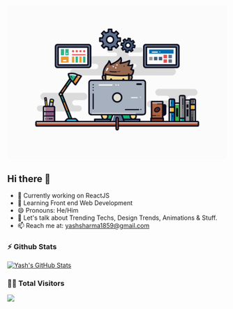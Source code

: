 <p align="center">
  <img src="Software Engineer-white.gif" width="600px" />
</p>

## Hi there 👋

- 🔭 Currently working on ReactJS
- 🌱 Learning Front end Web Development
- 😄 Pronouns: He/Him
- 💬 Let's talk about Trending Techs, Design Trends, Animations & Stuff.
- 📫 Reach me at: <a href="mailto:yashsharma1859@gmail.com">yashsharma1859@gmail.com</a>

### ⚡ Github Stats

<a href="https://github.com/yash-sharma01/yash-sharma01">
  <img align="center" src="https://github-readme-stats.vercel.app/api?username=yash-sharma01&show_icons=true&theme=tokyonight" alt="Yash's GitHub Stats" />
</a>

### 👨‍💻 Total Visitors 

<img src="https://profile-counter.glitch.me/yash-sharma01/count.svg" /><br>
